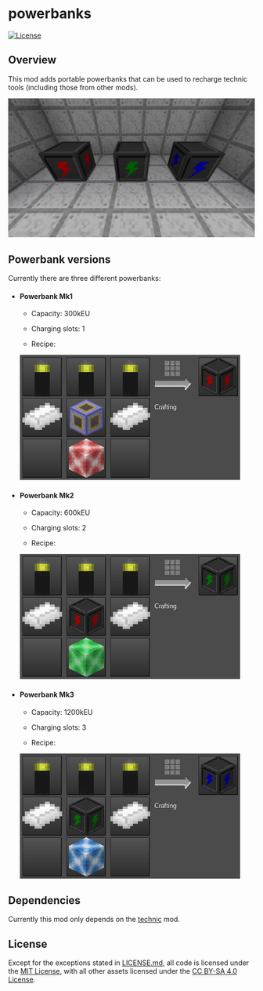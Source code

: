 # powerbanks

[![License](https://img.shields.io/badge/License-MIT%20and%20CC%20BY--SA%204.0-brightgreen.svg)](LICENSE.md)

## Overview

This mod adds portable powerbanks that can be used to recharge technic tools (including those from other mods).

![Overview Screenshot](screenshots/overview.png?raw=true "Overview Screenshot") 

## Powerbank versions

Currently there are three different powerbanks:

- #### Powerbank Mk1
  
  - Capacity: 300kEU
  
  - Charging slots: 1
  
  - Recipe:
  
  ![Mk1 Recipe](screenshots/mk1_recipe.png?raw=true "Mk1 Recipe")

- #### Powerbank Mk2
  
  - Capacity: 600kEU
  
  - Charging slots: 2
  
  - Recipe:
  
  ![Mk2 Recipe](screenshots/mk2_recipe.png?raw=true "Mk2 Recipe")

- #### Powerbank Mk3
  
  - Capacity: 1200kEU
  
  - Charging slots: 3
  
  - Recipe:
  
  ![Mk3 Recipe](screenshots/mk3_recipe.png?raw=true "Mk3 Recipe") 

## Dependencies

Currently this mod only depends on the [technic](https://github.com/minetest-mods/technic) mod.

## License

Except for the exceptions stated in [LICENSE.md](LICENSE.md#exceptions), all code is licensed under the [MIT License](LICENSE.md#mit-license), with all other assets licensed under the [CC BY-SA 4.0 License](LICENSE.md#cc-by-sa-40-license).
